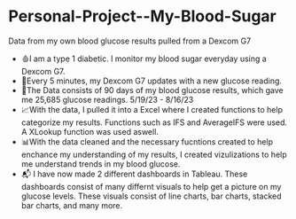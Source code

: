 # Personal-Project--My-Blood-Sugar
Data from my own blood glucose results pulled from a Dexcom G7
- 🩸I am a type 1 diabetic. I monitor my blood sugar everyday using a Dexcom G7. 
- 📝Every 5 minutes, my Dexcom G7 updates with a new glucose reading. 
- 📆The Data consists of 90 days of my blood glucose results, which gave me 25,685 glucose readings. 5/19/23 - 8/16/23
- 📈With the data, I pulled it into a Excel where I created functions to help categorize my results. Functions such as IFS and AverageIFS were used. A XLookup function was used aswell. 
- 📊With the data cleaned and the necessary fucntions created to help enchance my understanding of my results, I created vizulizations to help me understand trends in my blood glucose. 
- 📬 I have now made 2 different dashboards in Tableau. These dashboards consist of many differnt visuals to help get a picture on my glucose levels. These visuals consist of line charts, bar charts, stacked bar charts, and many more.

